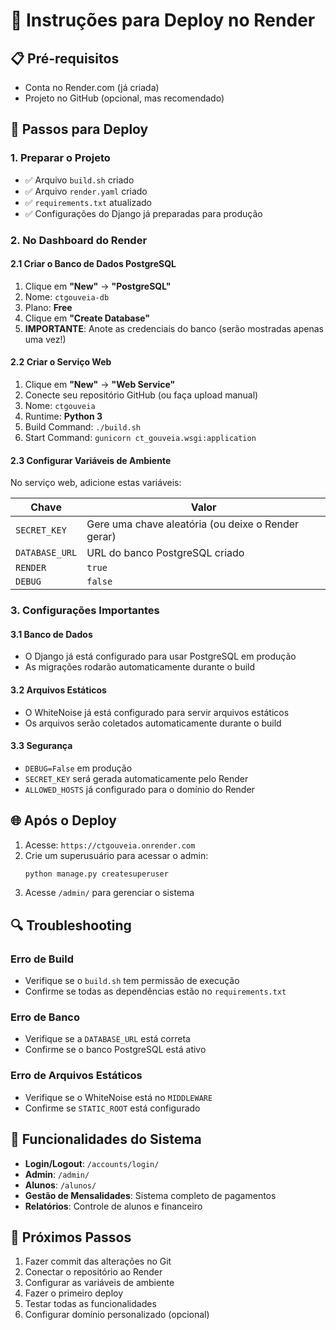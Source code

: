 # 🚀 Instruções para Deploy no Render

## 📋 Pré-requisitos
- Conta no Render.com (já criada)
- Projeto no GitHub (opcional, mas recomendado)

## 🔧 Passos para Deploy

### 1. Preparar o Projeto
- ✅ Arquivo `build.sh` criado
- ✅ Arquivo `render.yaml` criado  
- ✅ `requirements.txt` atualizado
- ✅ Configurações do Django já preparadas para produção

### 2. No Dashboard do Render

#### 2.1 Criar o Banco de Dados PostgreSQL
1. Clique em **"New"** → **"PostgreSQL"**
2. Nome: `ctgouveia-db`
3. Plano: **Free**
4. Clique em **"Create Database"**
5. **IMPORTANTE**: Anote as credenciais do banco (serão mostradas apenas uma vez!)

#### 2.2 Criar o Serviço Web
1. Clique em **"New"** → **"Web Service"**
2. Conecte seu repositório GitHub (ou faça upload manual)
3. Nome: `ctgouveia`
4. Runtime: **Python 3**
5. Build Command: `./build.sh`
6. Start Command: `gunicorn ct_gouveia.wsgi:application`

#### 2.3 Configurar Variáveis de Ambiente
No serviço web, adicione estas variáveis:

| Chave | Valor |
|-------|-------|
| `SECRET_KEY` | Gere uma chave aleatória (ou deixe o Render gerar) |
| `DATABASE_URL` | URL do banco PostgreSQL criado |
| `RENDER` | `true` |
| `DEBUG` | `false` |

### 3. Configurações Importantes

#### 3.1 Banco de Dados
- O Django já está configurado para usar PostgreSQL em produção
- As migrações rodarão automaticamente durante o build

#### 3.2 Arquivos Estáticos
- O WhiteNoise já está configurado para servir arquivos estáticos
- Os arquivos serão coletados automaticamente durante o build

#### 3.3 Segurança
- `DEBUG=False` em produção
- `SECRET_KEY` será gerada automaticamente pelo Render
- `ALLOWED_HOSTS` já configurado para o domínio do Render

## 🌐 Após o Deploy

1. Acesse: `https://ctgouveia.onrender.com`
2. Crie um superusuário para acessar o admin:
   ```bash
   python manage.py createsuperuser
   ```
3. Acesse `/admin/` para gerenciar o sistema

## 🔍 Troubleshooting

### Erro de Build
- Verifique se o `build.sh` tem permissão de execução
- Confirme se todas as dependências estão no `requirements.txt`

### Erro de Banco
- Verifique se a `DATABASE_URL` está correta
- Confirme se o banco PostgreSQL está ativo

### Erro de Arquivos Estáticos
- Verifique se o WhiteNoise está no `MIDDLEWARE`
- Confirme se `STATIC_ROOT` está configurado

## 📱 Funcionalidades do Sistema

- **Login/Logout**: `/accounts/login/`
- **Admin**: `/admin/`
- **Alunos**: `/alunos/`
- **Gestão de Mensalidades**: Sistema completo de pagamentos
- **Relatórios**: Controle de alunos e financeiro

## 🎯 Próximos Passos

1. Fazer commit das alterações no Git
2. Conectar o repositório ao Render
3. Configurar as variáveis de ambiente
4. Fazer o primeiro deploy
5. Testar todas as funcionalidades
6. Configurar domínio personalizado (opcional)
